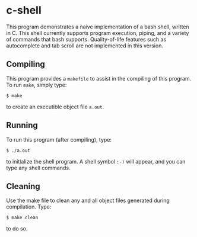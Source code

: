 # c-shell

This program demonstrates a naive implementation of a bash shell, written in C. This shell currently supports program execution, piping, and a variety of commands that bash supports. Quality-of-life features such as autocomplete and tab scroll are not implemented in this version.

## Compiling

This program provides a `makefile` to assist in the compiling of this program. To run `make`, simply type:

```
$ make
```
to create an executible object file `a.out`.

## Running

To run this program (after compiling), type:

```
$ ./a.out
```
to initialize the shell program. A shell symbol `:-)` will appear, and you can type any shell commands.

## Cleaning

Use the make file to clean any and all object files generated during compilation. Type:

```
$ make clean
```

to do so.
